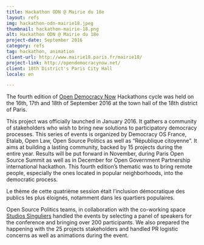 ```yaml
---
title: Hackathon ODN @ Mairie du 18e
layout: refs
img: hackathon-odn-mairie18.jpeg
thumbnail: hackathon-mairie-18.png
alt: Hackathon ODN @ Mairie du 18e
project-date: September 2016
category: refs
tag: hackathon, animation
client-url: http://www.mairie18.paris.fr/mairie18/
project-link: http://opendemocracynow.net/
client: 18th District's Paris City Hall
locale: en

---
```


The fourth edition of [Open Democracy Now](http://opendemocracynow.net/) Hackathons cycle was held on the 16th, 17th and 18th of September 2016 at the town hall of the 18th district of Paris.

This project was officially launched in January 2016. It gathers a community of stakeholders who wish to bring new solutions to participatory democracy processes. This series of events is organized by Democracy OS France, Etalab, Open Law, Open Source Politics as well as “République citoyenne”. It aims at building a lasting community, backed by 15 projects during the entire year. Results will be put forward in November, during Paris Open Source Summit as well as in December for Open Government Partnership international hackathon. This fourth edition’s thematic was to bring remote people, especially the ones located in popular neighborhoods, into the democratic process.

Le thème de cette quatrième session était l’inclusion démocratique des publics les plus éloignés, notamment dans les quartiers populaires.

Open Source Politics teams, in collaboration with the co-working space [Studios Singuliers](http://studios-singuliers.fr/) handled the events by selecting a panel of speakers for the conference and bringing over 200 participants. We also prepared the happening with the 25 projects stakeholders and handled PR logistic concerns as well as animations during the event.
